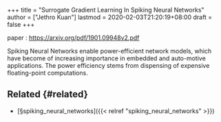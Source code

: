 +++
title = "Surrogate Gradient Learning In Spiking Neural Networks"
author = ["Jethro Kuan"]
lastmod = 2020-02-03T21:20:19+08:00
draft = false
+++

paper
: <https://arxiv.org/pdf/1901.09948v2.pdf>

Spiking Neural Networks enable power-efficient network models, which
have become of increasing importance in embedded and auto-motive
applications. The power efficiency stems from dispensing of expensive
floating-point computations.


## Related {#related}

-   [§spiking\_neural\_networks]({{< relref "spiking_neural_networks" >}})
